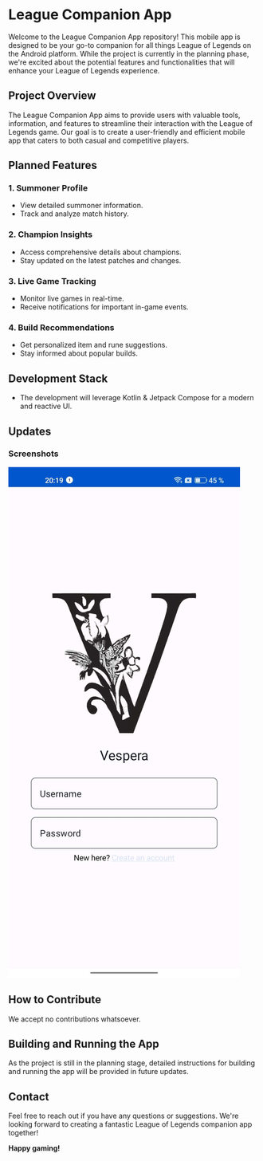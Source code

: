 # League Companion App

Welcome to the League Companion App repository! 
This mobile app is designed to be your go-to companion for all things League of Legends on the Android platform. 
While the project is currently in the planning phase, we're excited about the potential features and functionalities that will enhance your League of Legends experience.

## Project Overview

The League Companion App aims to provide users with valuable tools, information, and features to streamline their interaction with the League of Legends game. 
Our goal is to create a user-friendly and efficient mobile app that caters to both casual and competitive players.

## Planned Features

### 1. Summoner Profile
- View detailed summoner information.
- Track and analyze match history.

### 2. Champion Insights
- Access comprehensive details about champions.
- Stay updated on the latest patches and changes.

### 3. Live Game Tracking
- Monitor live games in real-time.
- Receive notifications for important in-game events.

### 4. Build Recommendations
- Get personalized item and rune suggestions.
- Stay informed about popular builds.

## Development Stack

- The development will leverage Kotlin & Jetpack Compose for a modern and reactive UI.

## Updates

### Screenshots

![Screenshot](screenshots/login-screen.jpg)

## How to Contribute

We accept no contributions whatsoever.

## Building and Running the App

As the project is still in the planning stage, detailed instructions for building and running the app will be provided in future updates.

## Contact

Feel free to reach out if you have any questions or suggestions. We're looking forward to creating a fantastic League of Legends companion app together!

**Happy gaming!**
